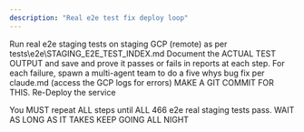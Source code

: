 ```yaml
---
description: "Real e2e test fix deploy loop"
---
```


Run real e2e staging tests on staging GCP (remote) as per tests\e2e\STAGING_E2E_TEST_INDEX.md
Document the ACTUAL TEST OUTPUT and save and prove it passes or fails in reports at each step.
For each failure, spawn a multi-agent team to do a five whys bug fix per claude.md (access the GCP logs for errors)
MAKE A GIT COMMIT FOR THIS.
Re-Deploy the service

You MUST repeat ALL steps until ALL 466 e2e real staging tests pass. WAIT AS LONG AS IT TAKES KEEP GOING ALL NIGHT
